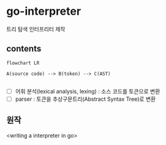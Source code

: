 # go-interpreter

트리 탐색 인터프리터 제작

## contents

```mermaid
flowchart LR

A(source code) --> B(token) --> C(AST)


```

- [ ] 어휘 분석(lexical analysis, lexing) : 소스 코드를 토큰으로 변환
- [ ] parser : 토큰을 추상구문트리(Abstract Syntax Tree)로 변환

## 원작

\<writing a interpreter in go\>
